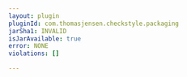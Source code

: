 ```yaml
---
layout: plugin
pluginId: com.thomasjensen.checkstyle.packaging
jarSha1: INVALID
isJarAvailable: true
error: NONE
violations: []

---
```

